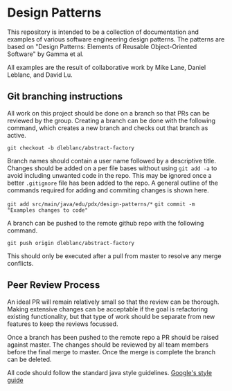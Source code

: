 # Design Patterns

This repository is intended to be a collection of documentation and examples of various 
software engineering design patterns. The patterns are based on "Design Patterns: Elements of 
Reusable Object-Oriented Software" by Gamma et al.

All examples are the result of collaborative work by Mike Lane, Daniel Leblanc, and David Lu.

## Git branching instructions

All work on this project should be done on a branch so that PRs can be reviewed by the group.
Creating a branch can be done with the following command, which creates a new branch and checks
out that branch as active.

`git checkout -b dleblanc/abstract-factory`

Branch names should contain a user name followed by a descriptive title. Changes should be added
on a per file bases without using `git add -a` to avoid including unwanted code in the repo. This 
may be ignored once a better `.gitignore` file has been added to the repo. A general outline of the
commands required for adding and commiting changes is shown here.

`git add src/main/java/edu/pdx/design-patterns/*`
`git commit -m "Examples changes to code"`

A branch can be pushed to the remote github repo with the following command.

`git push origin dleblanc/abstract-factory`

This should only be executed after a pull from master to resolve any merge conflicts.

## Peer Review Process

An ideal PR will remain relatively small so that the review can be thorough. Making extensive
changes can be acceptable if the goal is refactoring existing functionality, but that type of
work should be separate from new features to keep the reviews focussed.

Once a branch has been pushed to the remote repo a PR should be raised against master. The 
changes should be reviewed by all team members before the final merge to master. Once the merge 
is complete the branch can be deleted.

All code should follow the standard java style guidelines. 
[Google's style guide](https://google.github.io/styleguide/javaguide.html)
